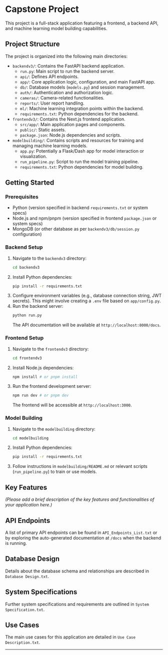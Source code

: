 # Capstone Project

This project is a full-stack application featuring a frontend, a backend API, and machine learning model building capabilities.

## Project Structure

The project is organized into the following main directories:

-   `backendv3/`: Contains the FastAPI backend application.
    -   `run.py`: Main script to run the backend server.
    -   `api/`: Defines API endpoints.
    -   `app/`: Core application logic, configuration, and main FastAPI app.
    -   `db/`: Database models (`models.py`) and session management.
    -   `auth/`: Authentication and authorization logic.
    -   `cameras/`: Camera-related functionalities.
    -   `reports/`: User report handling.
    -   `ml/`: Machine learning integration points within the backend.
    -   `requirements.txt`: Python dependencies for the backend.
-   `frontendv3/`: Contains the Next.js frontend application.
    -   `src/app/`: Main application pages and components.
    -   `public/`: Static assets.
    -   `package.json`: Node.js dependencies and scripts.
-   `modelbuilding/`: Contains scripts and resources for training and managing machine learning models.
    -   `app.py`: Potentially a Flask/Dash app for model interaction or visualization.
    -   `run_pipeline.py`: Script to run the model training pipeline.
    -   `requirements.txt`: Python dependencies for model building.

## Getting Started

### Prerequisites

-   Python (version specified in backend `requirements.txt` or system specs)
-   Node.js and npm/pnpm (version specified in frontend `package.json` or system specs)
-   MongoDB (or other database as per `backendv3/db/session.py` configuration)

### Backend Setup

1.  Navigate to the `backendv3` directory:
    ```bash
    cd backendv3
    ```
2.  Install Python dependencies:
    ```bash
    pip install -r requirements.txt
    ```
3.  Configure environment variables (e.g., database connection string, JWT secrets). This might involve creating a `.env` file based on `app/config.py`.
4.  Run the backend server:
    ```bash
    python run.py
    ```
    The API documentation will be available at `http://localhost:8000/docs`.

### Frontend Setup

1.  Navigate to the `frontendv3` directory:
    ```bash
    cd frontendv3
    ```
2.  Install Node.js dependencies:
    ```bash
    npm install # or pnpm install
    ```
3.  Run the frontend development server:
    ```bash
    npm run dev # or pnpm dev
    ```
    The frontend will be accessible at `http://localhost:3000`.

### Model Building

1.  Navigate to the `modelbuilding` directory:
    ```bash
    cd modelbuilding
    ```
2.  Install Python dependencies:
    ```bash
    pip install -r requirements.txt
    ```
3.  Follow instructions in `modelbuilding/README.md` or relevant scripts (`run_pipeline.py`) to train or use models.

## Key Features

*(Please add a brief description of the key features and functionalities of your application here.)*

## API Endpoints

A list of primary API endpoints can be found in `API_Endpoints_List.txt` or by exploring the auto-generated documentation at `/docs` when the backend is running.

## Database Design

Details about the database schema and relationships are described in `Database Design.txt`.

## System Specifications

Further system specifications and requirements are outlined in `System Specification.txt`.

## Use Cases

The main use cases for this application are detailed in `Use Case Description.txt`.

---


